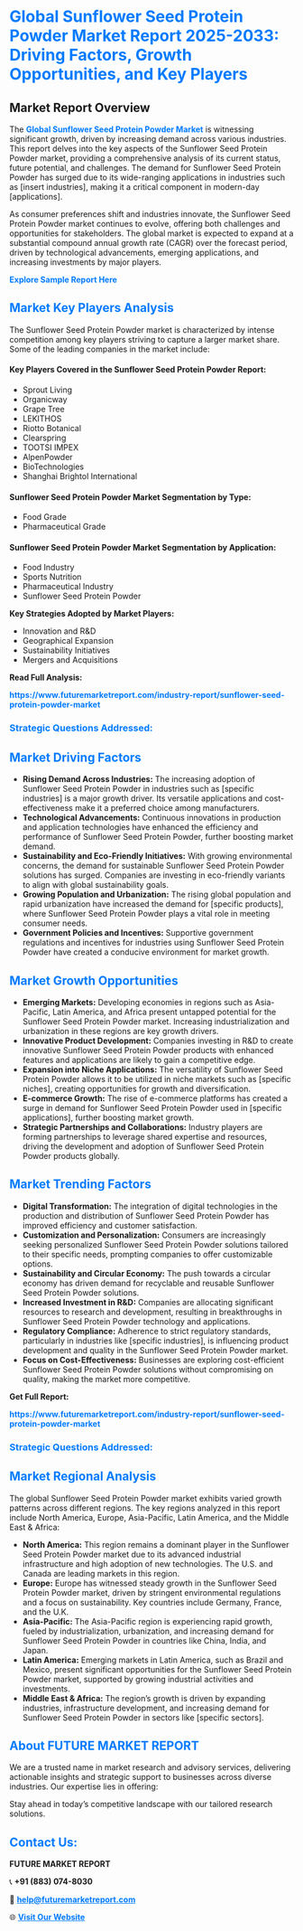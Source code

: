<h1 style="color: #007BFF;">Global Sunflower Seed Protein Powder Market Report 2025-2033: Driving Factors, Growth Opportunities, and Key Players</h1>

<section id="overview">
<h2>Market Report Overview</h2>
<p>The <a href="https://www.futuremarketreport.com/industry-report/sunflower-seed-protein-powder-market" style="color: #007BFF; text-decoration: none;"><strong>Global Sunflower Seed Protein Powder Market</strong></a> is witnessing significant growth, driven by increasing demand across various industries. This report delves into the key aspects of the Sunflower Seed Protein Powder market, providing a comprehensive analysis of its current status, future potential, and challenges. The demand for Sunflower Seed Protein Powder has surged due to its wide-ranging applications in industries such as [insert industries], making it a critical component in modern-day [applications].</p>
<p>As consumer preferences shift and industries innovate, the Sunflower Seed Protein Powder market continues to evolve, offering both challenges and opportunities for stakeholders. The global market is expected to expand at a substantial compound annual growth rate (CAGR) over the forecast period, driven by technological advancements, emerging applications, and increasing investments by major players.</p>
</section>

<section id="overview">
<p><a href="https://www.futuremarketreport.com/request-sample/reportId=116745" style="color: #007BFF; text-decoration: none;"><strong>Explore Sample Report Here</strong></a></p>
</section>

<section id="key-players">
<h2 style="color: #007BFF;">Market Key Players Analysis</h2>
<p>The Sunflower Seed Protein Powder market is characterized by intense competition among key players striving to capture a larger market share. Some of the leading companies in the market include:</p>
<h4>Key Players Covered in the Sunflower Seed Protein Powder Report:</h4>
<ul><li>Sprout Living</li><li>Organicway</li><li>Grape Tree</li><li>LEKITHOS</li><li>Riotto Botanical</li><li>Clearspring</li><li>TOOTSI IMPEX</li><li>AlpenPowder</li><li>BioTechnologies</li><li>Shanghai Brightol International</li></ul>
<h4>Sunflower Seed Protein Powder Market Segmentation by Type:</h4>
<ul><li>Food Grade</li><li>Pharmaceutical Grade</li></ul>

<h4>Sunflower Seed Protein Powder Market Segmentation by Application:</h4>
<ul><li>Food Industry</li><li>Sports Nutrition</li><li>Pharmaceutical Industry</li><li>Sunflower Seed Protein Powder</li></ul>
<p><strong>Key Strategies Adopted by Market Players:</strong></p>
<ul>
<li>Innovation and R&D</li>
<li>Geographical Expansion</li>
<li>Sustainability Initiatives</li>
<li>Mergers and Acquisitions</li>
</ul>
</section>

<section>
<p><strong>Read Full Analysis: </strong></p><a href="https://www.futuremarketreport.com/industry-report/sunflower-seed-protein-powder-market" style="color: #007BFF; text-decoration: none;"><strong>https://www.futuremarketreport.com/industry-report/sunflower-seed-protein-powder-market</strong></a>
<h3 style="color: #007BFF;">Strategic Questions Addressed:</h3>
</section>

<section id="driving-factors">
<h2 style="color: #007BFF;">Market Driving Factors</h2>
<ul>
<li><strong>Rising Demand Across Industries:</strong> The increasing adoption of Sunflower Seed Protein Powder in industries such as [specific industries] is a major growth driver. Its versatile applications and cost-effectiveness make it a preferred choice among manufacturers.</li>
<li><strong>Technological Advancements:</strong> Continuous innovations in production and application technologies have enhanced the efficiency and performance of Sunflower Seed Protein Powder, further boosting market demand.</li>
<li><strong>Sustainability and Eco-Friendly Initiatives:</strong> With growing environmental concerns, the demand for sustainable Sunflower Seed Protein Powder solutions has surged. Companies are investing in eco-friendly variants to align with global sustainability goals.</li>
<li><strong>Growing Population and Urbanization:</strong> The rising global population and rapid urbanization have increased the demand for [specific products], where Sunflower Seed Protein Powder plays a vital role in meeting consumer needs.</li>
<li><strong>Government Policies and Incentives:</strong> Supportive government regulations and incentives for industries using Sunflower Seed Protein Powder have created a conducive environment for market growth.</li>
</ul>
</section>

<section id="growth-opportunities">
<h2 style="color: #007BFF;">Market Growth Opportunities</h2>
<ul>
<li><strong>Emerging Markets:</strong> Developing economies in regions such as Asia-Pacific, Latin America, and Africa present untapped potential for the Sunflower Seed Protein Powder market. Increasing industrialization and urbanization in these regions are key growth drivers.</li>
<li><strong>Innovative Product Development:</strong> Companies investing in R&D to create innovative Sunflower Seed Protein Powder products with enhanced features and applications are likely to gain a competitive edge.</li>
<li><strong>Expansion into Niche Applications:</strong> The versatility of Sunflower Seed Protein Powder allows it to be utilized in niche markets such as [specific niches], creating opportunities for growth and diversification.</li>
<li><strong>E-commerce Growth:</strong> The rise of e-commerce platforms has created a surge in demand for Sunflower Seed Protein Powder used in [specific applications], further boosting market growth.</li>
<li><strong>Strategic Partnerships and Collaborations:</strong> Industry players are forming partnerships to leverage shared expertise and resources, driving the development and adoption of Sunflower Seed Protein Powder products globally.</li>
</ul>
</section>

<section id="trending-factors">
<h2 style="color: #007BFF;">Market Trending Factors</h2>
<ul>
<li><strong>Digital Transformation:</strong> The integration of digital technologies in the production and distribution of Sunflower Seed Protein Powder has improved efficiency and customer satisfaction.</li>
<li><strong>Customization and Personalization:</strong> Consumers are increasingly seeking personalized Sunflower Seed Protein Powder solutions tailored to their specific needs, prompting companies to offer customizable options.</li>
<li><strong>Sustainability and Circular Economy:</strong> The push towards a circular economy has driven demand for recyclable and reusable Sunflower Seed Protein Powder solutions.</li>
<li><strong>Increased Investment in R&D:</strong> Companies are allocating significant resources to research and development, resulting in breakthroughs in Sunflower Seed Protein Powder technology and applications.</li>
<li><strong>Regulatory Compliance:</strong> Adherence to strict regulatory standards, particularly in industries like [specific industries], is influencing product development and quality in the Sunflower Seed Protein Powder market.</li>
<li><strong>Focus on Cost-Effectiveness:</strong> Businesses are exploring cost-efficient Sunflower Seed Protein Powder solutions without compromising on quality, making the market more competitive.</li>
</ul>
</section>

<section>
<p><strong>Get Full Report: </strong></p><a href="https://www.futuremarketreport.com/industry-report/sunflower-seed-protein-powder-market" style="color: #007BFF; text-decoration: none;"><strong>https://www.futuremarketreport.com/industry-report/sunflower-seed-protein-powder-market</strong></a>
<h3 style="color: #007BFF;">Strategic Questions Addressed:</h3>
</section>


<section id="regional-analysis">
<h2 style="color: #007BFF;">Market Regional Analysis</h2>
<p>The global Sunflower Seed Protein Powder market exhibits varied growth patterns across different regions. The key regions analyzed in this report include North America, Europe, Asia-Pacific, Latin America, and the Middle East & Africa:</p>
<ul>
<li><strong>North America:</strong> This region remains a dominant player in the Sunflower Seed Protein Powder market due to its advanced industrial infrastructure and high adoption of new technologies. The U.S. and Canada are leading markets in this region.</li>
<li><strong>Europe:</strong> Europe has witnessed steady growth in the Sunflower Seed Protein Powder market, driven by stringent environmental regulations and a focus on sustainability. Key countries include Germany, France, and the U.K.</li>
<li><strong>Asia-Pacific:</strong> The Asia-Pacific region is experiencing rapid growth, fueled by industrialization, urbanization, and increasing demand for Sunflower Seed Protein Powder in countries like China, India, and Japan.</li>
<li><strong>Latin America:</strong> Emerging markets in Latin America, such as Brazil and Mexico, present significant opportunities for the Sunflower Seed Protein Powder market, supported by growing industrial activities and investments.</li>
<li><strong>Middle East & Africa:</strong> The region’s growth is driven by expanding industries, infrastructure development, and increasing demand for Sunflower Seed Protein Powder in sectors like [specific sectors].</li>
</ul>
</section>

<footer>
<h2 style="color: #007BFF;">About FUTURE MARKET REPORT</h2>
<p>We are a trusted name in market research and advisory services, delivering actionable insights and strategic support to businesses across diverse industries. Our expertise lies in offering:</p>

<p>Stay ahead in today’s competitive landscape with our tailored research solutions.</p>

<h2 style="color: #007BFF;">Contact Us:</h2>
<p><strong>FUTURE MARKET REPORT</strong></p>
<p>📞 <strong>+91 (883) 074-8030</strong></p>
<p>📧 <strong><a href="mailto:help@futuremarketreport.com" style="color: #007BFF;">help@futuremarketreport.com</a></strong></p>
<p>🌐 <strong><a href="https://www.futuremarketreport.com/" style="color: #007BFF;">Visit Our Website</a></strong></p>
</footer>